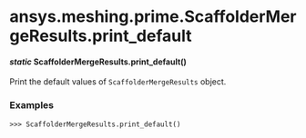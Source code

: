 # ansys.meshing.prime.ScaffolderMergeResults.print_default

<a id="ansys.meshing.prime.ScaffolderMergeResults.print_default"></a>

#### *static* ScaffolderMergeResults.print_default()

Print the default values of `ScaffolderMergeResults` object.

### Examples

```pycon
>>> ScaffolderMergeResults.print_default()
```

<!-- !! processed by numpydoc !! -->
